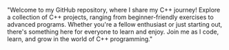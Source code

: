 "Welcome to my GitHub repository, where I share my C++ journey! Explore a collection of C++ projects, ranging from beginner-friendly exercises to advanced programs. Whether you're a fellow enthusiast or just starting out, there's something here for everyone to learn and enjoy. Join me as I code, learn, and grow in the world of C++ programming."
